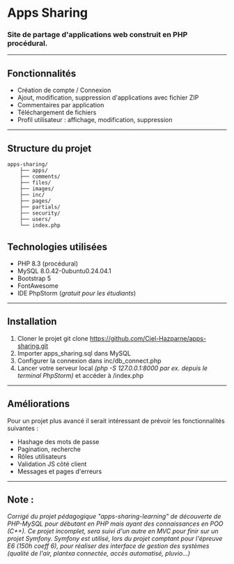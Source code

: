 # Apps Sharing
### Site de partage d'applications web construit en PHP procédural.

---
## Fonctionnalités

- Création de compte / Connexion
- Ajout, modification, suppression d'applications avec fichier ZIP
- Commentaires par application
- Téléchargement de fichiers
- Profil utilisateur : affichage, modification, suppression

---

## Structure du projet


```
apps-sharing/
    ├── apps/
    ├── comments/
    ├── files/
    ├── images/
    ├── inc/
    ├── pages/
    ├── partials/
    ├── security/
    ├── users/
    └── index.php
```

## Technologies utilisées
- PHP 8.3 (procédural)
- MySQL 8.0.42-0ubuntu0.24.04.1
- Bootstrap 5
- FontAwesome
- IDE PhpStorm (*gratuit pour les étudiants*)

---

## Installation

1. Cloner le projet git clone https://github.com/Ciel-Hazparne/apps-sharing.git
2. Importer apps_sharing.sql dans MySQL
3. Configurer la connexion dans inc/db_connect.php
4. Lancer votre serveur local *(php -S 127.0.0.1:8000 par ex. depuis le terminal PhpStorm)* et accéder à /index.php

---

## Améliorations
Pour un projet plus avancé il serait intéressant de prévoir les fonctionnalités suivantes :
- Hashage des mots de passe
- Pagination, recherche
- Rôles utilisateurs
- Validation JS côté client
- Messages et pages d'erreurs

---
## Note :
*Corrigé du projet pédagogique "apps-sharing-learning" de découverte de PHP-MySQL pour débutant en PHP mais ayant
des connaissances en POO (C++).
Ce projet incomplet, sera suivi d'un autre en MVC pour finir sur un projet Symfony. Symfony est utilisé, lors du
projet comptant pour l'épreuve E6 (150h coeff 6), pour réaliser des interface de gestion des systèmes
(qualité de l'air, plantxa connectée, accès automatisé, pluvio...)*